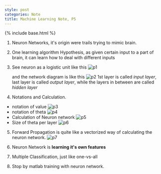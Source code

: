 ```yaml
---
style: post
categories: Note
title: Machine Learning Note, P5
---
```

{% include base.html %}

1. Neuron Networks, it's origin were trails trying to mimic brain.

2. One learning algorithm Hypothesis, as given certain input to a part of brain, it can learn how to deal with different inputs

3. See neuron as a logistic unit like this
  ![p1][logistic_unit]

    and the network diagram is like this
  ![p2][neuron_network]
  1st layer is called *input layer*, last layer is called *output layer*, while the layers in between are called *hidden layer*

4. Notations and Calculation.
  - notation of value
    ![p3][activation_notation]
  - notation of theta
    ![p4][theta_notation]
  - Calculation of Neuron network
    ![p5][calculation]
  - Size of theta per layer
    ![p6][size_of_theta]

5. Forward Propagation
  is quite like a vectorized way of calculating the neuron network.
  ![p7][forward_propagation]

6. Neuron Network is **learning it's own features**

7. Multiple Classification, just like one-vs-all

8. Stop by matlab training with neuron network.



[logistic_unit]: {{base}}/assets/2016-08-18_logistic_unit.png
[neuron_network]: {{base}}/assets/2016-08-18_network.png
[activation_notation]: {{base}}/assets/2016-08-18_activation_notation.png
[theta_notation]: {{base}}/assets/2016-08-18_theta_notation.png
[calculation]: {{base}}/assets/2016-08-18_calculation.png
[size_of_theta]: {{base}}/assets/2016-08-18_size_of_theta.png
[forward_propagation]: {{base}}/assets/2016-08-18_forward_propagation.png
